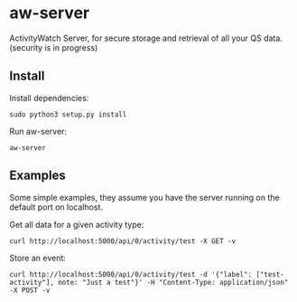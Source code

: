 aw-server
============

ActivityWatch Server, for secure storage and retrieval of all your QS data. (security is in progress)


## Install

Install dependencies:

    sudo python3 setup.py install 

Run aw-server:

    aw-server


## Examples

Some simple examples, they assume you have the server running on the default port on localhost.


Get all data for a given activity type:

    curl http://localhost:5000/api/0/activity/test -X GET -v


Store an event: 

    curl http://localhost:5000/api/0/activity/test -d '{"label": ["test-activity"], note: "Just a test"}' -H "Content-Type: application/json" -X POST -v


